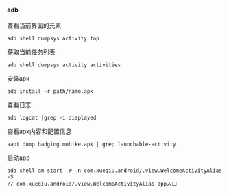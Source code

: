 #### adb
查看当前界面的元素   
```
adb shell dumpsys activity top
```
获取当前任务列表  
```
adb shell dumpsys activity activities
```
安装apk  
```
adb install -r path/name.apk
```
查看日志  
```
adb logcat |grep -i displayed
```
查看apk内容和配置信息  
```
aapt dump badging mobike.apk | grep launchable-activity
```
启动app  
```
adb shell am start -W -n com.xueqiu.android/.view.WelcomeActivityAlias -S
// com.xueqiu.android/.view.WelcomeActivityAlias app入口
```
